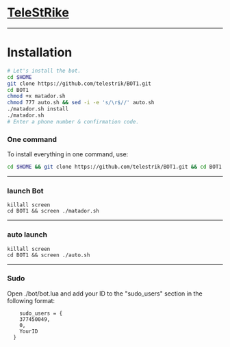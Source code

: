 # [TeleStRike](https://telegram.me/TMStriKe)


* * *


# Installation

```sh
# Let's install the bot.
cd $HOME
git clone https://github.com/telestrik/BOT1.git
cd BOT1
chmod +x matador.sh
chmod 777 auto.sh && sed -i -e 's/\r$//' auto.sh
./matador.sh install
./matador.sh 
# Enter a phone number & confirmation code.
```
### One command
To install everything in one command, use:
```sh
cd $HOME && git clone https://github.com/telestrik/BOT1.git && cd BOT1 && chmod +x matador.sh && chmod 777 auto.sh && sed -i -e 's/\r$//' auto.sh && ./matador.sh install && ./matador.sh
```

* * *

### launch Bot

```
killall screen
cd BOT1 && screen ./matador.sh
```

* * *


### auto launch 
```
killall screen
cd BOT1 && screen ./auto.sh
```

* * *


### Sudo

Open ./bot/bot.lua and add your ID to the "sudo_users" section in the following format:
```
    sudo_users = {
    377450049,
    0,
    YourID
  }
